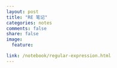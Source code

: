 ```yaml
---
layout: post
title: "RE 笔记"
categories: notes
comments: false
share: false
image:
  feature:

link: /notebook/regular-expression.html
---
```

